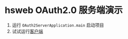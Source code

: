 # hsweb OAuth2.0 服务端演示

1. 运行 `OAuth2ServerApplication.main` 启动项目
2. 试试运行[客户端](../hsweb-examples-oauth2-client)